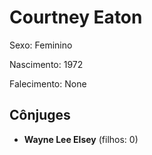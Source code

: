 # Courtney Eaton

Sexo: Feminino

Nascimento: 1972

Falecimento: None

## Cônjuges
- **Wayne Lee Elsey** (filhos: 0)
